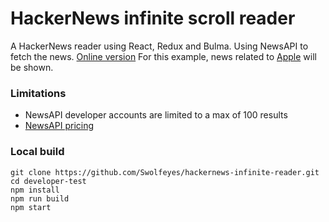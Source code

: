 # HackerNews infinite scroll reader

A HackerNews reader using React, Redux and Bulma.
Using NewsAPI to fetch the news. [Online version](https://swolfeyes.github.io/hackernews-infinite-reader/)
For this example, news related to [Apple](https://www.apple.com/) will be shown.

### Limitations

  * NewsAPI developer accounts are limited to a max of 100 results
  * [NewsAPI pricing](https://newsapi.org/pricing)

### Local build
```
git clone https://github.com/Swolfeyes/hackernews-infinite-reader.git
cd developer-test
npm install
npm run build
npm start
```
